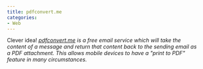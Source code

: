 ```yaml
---
title: pdfconvert.me
categories:
- Web
---
```


Clever idea!
_[pdfconvert.me](https://pdfconvert.me/) is a free email service which will take the content of a message and return that content back to the sending email as a PDF attachment. This allows mobile devices to have a "print to PDF" feature in many circumstances._
